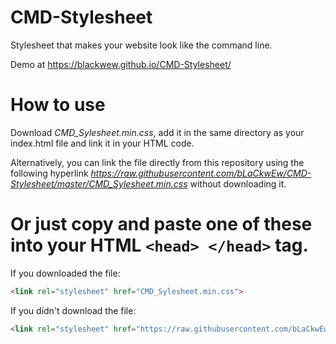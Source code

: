 # CMD-Stylesheet
Stylesheet that makes your website look like the command line.

Demo at https://blackwew.github.io/CMD-Stylesheet/

# How to use
 
Download *CMD_Sylesheet.min.css*, add it in the same directory as your index.html file and link it in your HTML code.

Alternatively, you can  link the file directly from this repository using the following hyperlink *https://raw.githubusercontent.com/bLaCkwEw/CMD-Stylesheet/master/CMD_Sylesheet.min.css* without downloading it.
 
 
# Or just copy and paste one of these into your HTML `<head> </head>` tag.

If you downloaded the file:
```html
<link rel="stylesheet" href="CMD_Sylesheet.min.css">
```
If you didn't download the file:
```html
<link rel="stylesheet" href="https://raw.githubusercontent.com/bLaCkwEw/CMD-Stylesheet/master/CMD_Sylesheet.min.css">
```

